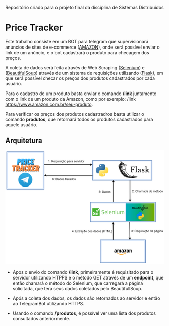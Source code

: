 Repositório criado para o projeto final da disciplina de Sistemas Distribuidos

# Price Tracker

Este trabalho consiste em um BOT para telegram que supervisionará anúncios de sites de e-commerce ([AMAZON](https://www.amazon.com.br/ref=nav_logo)), onde será possível enviar o link de um anúncio, e o bot cadastrará o produto para checagem dos preços.

A coleta de dados será feita através de Web Scraping ([Selenium](https://www.selenium.dev/)) e ([BeautifulSoup](https://beautiful-soup-4.readthedocs.io/en/latest/)) através de um sistema de requisições utilizando ([Flask](https://flask.palletsprojects.com/en/2.2.x/)), em que será possível checar os preços dos produtos cadastrados por cada usuário.

Para o cadastro de um produto basta enviar o comando **/link** juntamento com o link de um produto da Amazon, como por exemplo: /link https://www.amazon.com.br/seu-produto.

Para verificar os preços dos produtos cadastradros basta utilizar o comando **produtos**, que retornará todos os produtos cadastrados para aquele usuário.

## Arquitetura

![priceTracker.png](imagens/priceTracker.png)

* Apos o envio do comando **/link**, primeiramente é requisitado para o servidor utilizando HTPPS e o método GET através de um __endpoint__, que então chamará o método do Selenium, que carregará a página solicitada, que terá seus dados coletados pelo BeautifullSoup.

* Após a coleta dos dados, os dados são retornados ao servidor e então ao TelegramBot utilizando HTTPS.

* Usando o comando **/produtos**, é possível ver uma lista dos produtos consultados anteriormente.
